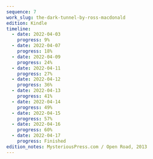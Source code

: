 ```yaml
---
sequence: 7
work_slug: the-dark-tunnel-by-ross-macdonald
edition: Kindle
timeline:
  - date: 2022-04-03
    progress: 9%
  - date: 2022-04-07
    progress: 18%
  - date: 2022-04-09
    progress: 24%
  - date: 2022-04-11
    progress: 27%
  - date: 2022-04-12
    progress: 36%
  - date: 2022-04-13
    progress: 41%
  - date: 2022-04-14
    progress: 49%
  - date: 2022-04-15
    progress: 57%
  - date: 2022-04-16
    progress: 60%
  - date: 2022-04-17
    progress: Finished
edition_notes: MysteriousPress.com / Open Road, 2013
---
```

